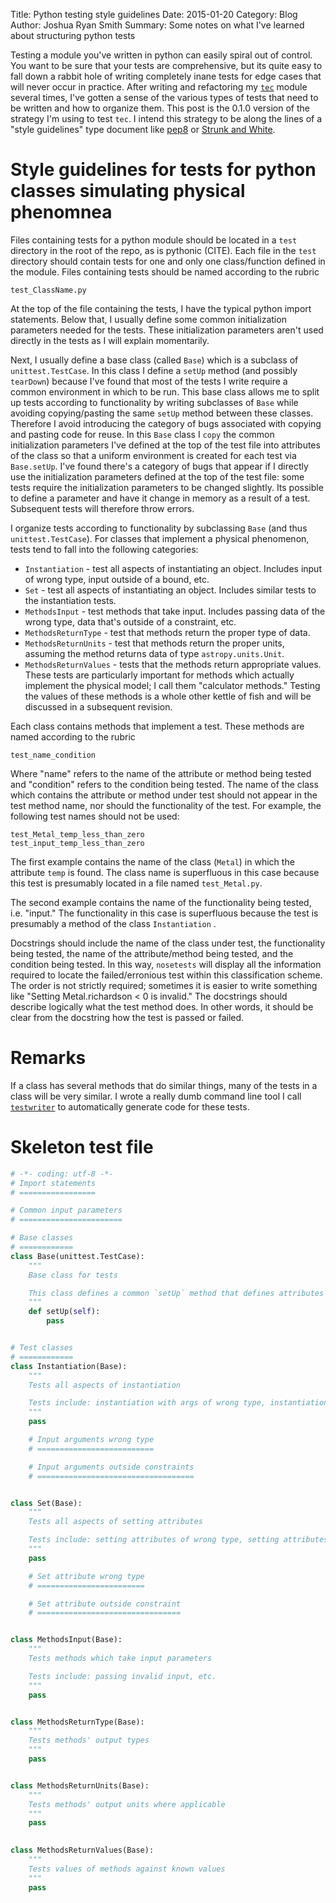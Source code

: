 Title: Python testing style guidelines
Date: 2015-01-20
Category: Blog
Author: Joshua Ryan Smith
Summary: Some notes on what I've learned about structuring python tests

Testing a module you've written in python can easily spiral out of control. You want to be sure that your tests are comprehensive, but its quite easy to fall down a rabbit hole of writing completely inane tests for edge cases that will never occur in practice. After writing and refactoring my [`tec`](https://github.com/jrsmith3/tec) module several times, I've gotten a sense of the various types of tests that need to be written and how to organize them. This post is the 0.1.0 version of the strategy I'm using to test `tec`. I intend this strategy to be along the lines of a "style guidelines" type document like [pep8](https://www.python.org/dev/peps/pep-0008/) or [Strunk and White](https://en.wikipedia.org/wiki/The_Elements_of_Style).


Style guidelines for tests for python classes simulating physical phenomnea
===========================================================================
Files containing tests for a python module should be located in a `test` directory in the root of the repo, as is pythonic (CITE). Each file in the `test` directory should contain tests for one and only one class/function defined in the module. Files containing tests should be named according to the rubric 

    test_ClassName.py

At the top of the file containing the tests, I have the typical python import statements. Below that, I usually define some common initialization parameters needed for the tests. These initialization parameters aren't used directly in the tests as I will explain momentarily.

Next, I usually define a base class (called `Base`) which is a subclass of `unittest.TestCase`. In this class I define a `setUp` method (and possibly `tearDown`) because I've found that most of the tests I write require a common environment in which to be run. This base class allows me to split up tests according to functionality by writing subclasses of `Base` while avoiding copying/pasting the same `setUp` method between these classes. Therefore I avoid introducing the category of bugs associated with copying and pasting code for reuse. In this `Base` class I `copy` the common initialization parameters I've defined at the top of the test file into attributes of the class so that a uniform environment is created for each test via `Base.setUp`. I've found there's a category of bugs that appear if I directly use the initialization parameters defined at the top of the test file: some tests require the initialization parameters to be changed slightly. Its possible to define a parameter and have it change in memory as a result of a test. Subsequent tests will therefore throw errors.

I organize tests according to functionality by subclassing `Base` (and thus `unittest.TestCase`). For classes that implement a physical phenomenon, tests tend to fall into the following categories:

* `Instantiation` - test all aspects of instantiating an object. Includes input of wrong type, input outside of a bound, etc.
* `Set` - test all aspects of instantiating an object. Includes similar tests to the instantiation tests.
* `MethodsInput` - test methods that take input. Includes passing data of the wrong type, data that's outside of a constraint, etc.
* `MethodsReturnType` - test that methods return the proper type of data.
* `MethodsReturnUnits` - test that methods return the proper units, assuming the method returns data of type `astropy.units.Unit`.
* `MethodsReturnValues` - tests that the methods return appropriate values. These tests are particularly important for methods which actually implement the physical model; I call them "calculator methods." Testing the values of these methods is a whole other kettle of fish and will be discussed in a subsequent revision.

Each class contains methods that implement a test. These methods are named according to the rubric

    test_name_condition

Where "name" refers to the name of the attribute or method being tested and "condition" refers to the condition being tested. The name of the class which contains the attribute or method under test should not appear in the test method name, nor should the functionality of the test. For example, the following test names should not be used:

    test_Metal_temp_less_than_zero
    test_input_temp_less_than_zero

The first example contains the name of the class (`Metal`) in which the attribute `temp` is found. The class name is superfluous in this case because this test is presumably located in a file named `test_Metal.py`.

The second example contains the name of the functionality being tested, i.e. "input." The functionality in this case is superfluous because the test is presumably a method of the class `Instantiation`
.

Docstrings should include the name of the class under test, the functionality being tested, the name of the attribute/method being tested, and the condition being tested. In this way, `nosetests` will display all the information required to locate the failed/erronious test within this classification scheme. The order is not strictly required; sometimes it is easier to write something like "Setting Metal.richardson < 0 is invalid." The docstrings should describe logically what the test method does. In other words, it should be clear from the docstring how the test is passed or failed.


Remarks
=======
If a class has several methods that do similar things, many of the tests in a class will be very similar. I wrote a really dumb command line tool I call [`testwriter`](https://github.com/jrsmith3/testwriter) to automatically generate code for these tests.


Skeleton test file
==================

```python
# -*- coding: utf-8 -*-
# Import statements
# =================

# Common input parameters
# =======================

# Base classes
# ============
class Base(unittest.TestCase):
    """
    Base class for tests

    This class defines a common `setUp` method that defines attributes which are used in the various tests.
    """
    def setUp(self):
        pass


# Test classes
# ============
class Instantiation(Base):
    """
    Tests all aspects of instantiation

    Tests include: instantiation with args of wrong type, instantiation with input values outside constraints, etc.
    """
    pass

    # Input arguments wrong type
    # ==========================

    # Input arguments outside constraints
    # ===================================


class Set(Base):
    """
    Tests all aspects of setting attributes

    Tests include: setting attributes of wrong type, setting attributes outside their constraints, etc.
    """
    pass

    # Set attribute wrong type
    # ========================

    # Set attribute outside constraint
    # ================================


class MethodsInput(Base):
    """
    Tests methods which take input parameters

    Tests include: passing invalid input, etc.
    """
    pass


class MethodsReturnType(Base):
    """
    Tests methods' output types
    """
    pass


class MethodsReturnUnits(Base):
    """
    Tests methods' output units where applicable
    """
    pass
    

class MethodsReturnValues(Base):
    """
    Tests values of methods against known values
    """
    pass
```
